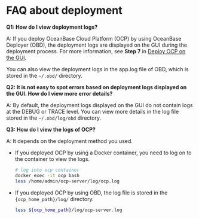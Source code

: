 # FAQ about deployment

**Q1: How do I view deployment logs?** 

A: If you deploy OceanBase Cloud Platform (OCP) by using OceanBase Deployer (OBD), the deployment logs are displayed on the GUI during the deployment process. For more information, see **Step 7** in [Deploy OCP on the GUI](../500.deploy-ocp.md). 

You can also view the deployment logs in the app.log file of OBD, which is stored in the `~/.obd/` directory. 

**Q2: It is not easy to spot errors based on deployment logs displayed on the GUI. How do I view more error details?** 

A: By default, the deployment logs displayed on the GUI do not contain logs at the DEBUG or TRACE level. You can view more details in the log file stored in the `~/.obd/log/obd` directory. 

**Q3: How do I view the logs of OCP?** 

A: It depends on the deployment method you used. 

* If you deployed OCP by using a Docker container, you need to log on to the container to view the logs. 

   ```bash
   # log into ocp container
   docker exec -it ocp bash
   less /home/admin/ocp-server/log/ocp.log
   ```

* If you deployed OCP by using OBD, the log file is stored in the `{ocp_home_path}/log/` directory. 

   ```bash
   less ${ocp_home_path}/log/ocp-server.log
   ```
